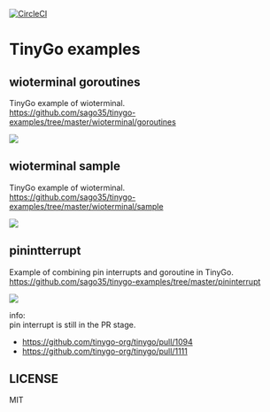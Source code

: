 [![CircleCI](https://circleci.com/gh/sago35/tinygo-examples/tree/master.svg?style=svg)](https://circleci.com/gh/sago35/tinygo-examples/tree/master)

# TinyGo examples

## wioterminal goroutines

TinyGo example of wioterminal.  
https://github.com/sago35/tinygo-examples/tree/master/wioterminal/goroutines  

[![](https://img.youtube.com/vi/-dJ-o2cH_Fk/0.jpg)](https://www.youtube.com/watch?v=-dJ-o2cH_Fk)

## wioterminal sample

TinyGo example of wioterminal.  
https://github.com/sago35/tinygo-examples/tree/master/wioterminal/sample  

[![](https://img.youtube.com/vi/9IpI9rUMXOs/0.jpg)](https://www.youtube.com/watch?v=9IpI9rUMXOs)

## pinintterrupt

Example of combining pin interrupts and goroutine in TinyGo.  
https://github.com/sago35/tinygo-examples/tree/master/pininterrupt  

[![](https://img.youtube.com/vi/A-EA5iqDp7k/0.jpg)](https://www.youtube.com/watch?v=A-EA5iqDp7k)

info:  
pin interrupt is still in the PR stage.  

* https://github.com/tinygo-org/tinygo/pull/1094
* https://github.com/tinygo-org/tinygo/pull/1111

## LICENSE

MIT
